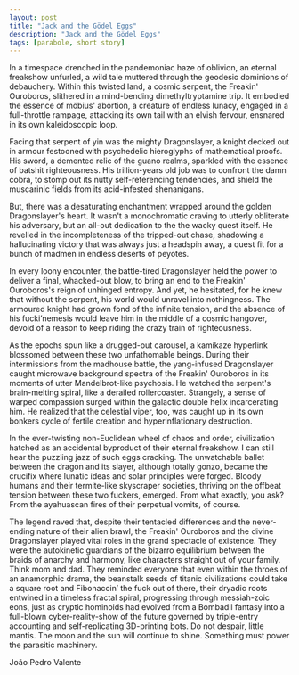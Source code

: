 ```yaml
---
layout: post
title: "Jack and the Gödel Eggs"
description: "Jack and the Gödel Eggs"
tags: [parabole, short story]
---
```


In a timespace drenched in the pandemoniac haze of oblivion, an eternal freakshow unfurled, a wild tale muttered through the geodesic dominions of debauchery. Within this twisted land, a cosmic serpent, the Freakin' Ouroboros, slithered in a mind-bending dimethyltryptamine trip. It embodied the essence of möbius' abortion, a creature of endless lunacy, engaged in a full-throttle rampage, attacking its own tail with an elvish fervour, ensnared in its own kaleidoscopic loop.

Facing that serpent of yin was the mighty Dragonslayer, a knight decked out in armour festooned with psychedelic hieroglyphs of mathematical proofs. His sword, a demented relic of the guano realms, sparkled with the essence of batshit righteousness. His trillion-years old job was to confront the damn cobra, to stomp out its nutty self-referencing tendencies, and shield the muscarinic fields from its acid-infested shenanigans.

But, there was a desaturating enchantment wrapped around the golden Dragonslayer's heart. It wasn't a monochromatic craving to utterly obliterate his adversary, but an all-out dedication to the the wacky quest itself. He revelled in the incompleteness of the tripped-out chase, shadowing a hallucinating victory that was always just a headspin away, a quest fit for a bunch of madmen in endless deserts of peyotes.

In every loony encounter, the battle-tired Dragonslayer held the power to deliver a final, whacked-out blow, to bring an end to the Freakin' Ouroboros's reign of unhinged entropy. And yet, he hesitated, for he knew that without the serpent, his world would unravel into nothingness. The armoured knight had grown fond of the infinite tension, and the absence of his fucki’nemesis would leave him in the middle of a cosmic hangover, devoid of a reason to keep riding the crazy train of righteousness.

As the epochs spun like a drugged-out carousel, a kamikaze hyperlink blossomed between these two unfathomable beings. During their intermissions from the madhouse battle, the yang-infused Dragonslayer caught microwave background spectra of the Freakin' Ouroboros in its moments of utter Mandelbrot-like psychosis. He watched the serpent's brain-melting spiral, like a derailed rollercoaster. Strangely, a sense of warped compassion surged within the galactic double helix incarcerating him. He realized that the celestial viper, too, was caught up in its own bonkers cycle of fertile creation and hyperinflationary destruction.

In the ever-twisting non-Euclidean wheel of chaos and order, civilization hatched as an accidental byproduct of their eternal freakshow. I can still hear the puzzling jazz of such eggs cracking. The unwatchable ballet between the dragon and its slayer, although totally gonzo, became the crucifix where lunatic ideas and solar principles were forged. Bloody humans and their termite-like skyscraper societies, thriving on the offbeat tension between these two fuckers, emerged. From what exactly, you ask? From the ayahuascan fires of their perpetual vomits, of course.

The legend raved that, despite their tentacled differences and the never-ending nature of their alien brawl, the Freakin' Ouroboros and the divine Dragonslayer played vital roles in the grand spectacle of existence. They were the autokinetic guardians of the bizarro equilibrium between the braids of anarchy and harmony, like characters straight out of your family. Think mom and dad. They reminded everyone that even within the throes of an anamorphic drama, the beanstalk seeds of titanic civilizations could take a square root and Fibonaccin’ the fuck out of there, their dryadic roots entwined in a timeless fractal spiral, progressing through messiah-zoic eons, just as cryptic hominoids had evolved from a Bombadil fantasy into a full-blown cyber-reality-show of the future governed by triple-entry accounting and self-replicating 3D-printing bots. Do not despair, little mantis. The moon and the sun will continue to shine. Something must power the parasitic machinery.

João Pedro Valente